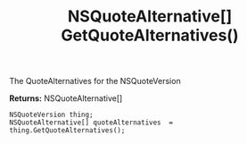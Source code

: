 ﻿---
uid: crmscript_ref_NSQuoteVersion_GetQuoteAlternatives
title: NSQuoteAlternative[] GetQuoteAlternatives()
intellisense: NSQuoteVersion.GetQuoteAlternatives
keywords: NSQuoteVersion, GetQuoteAlternatives
so.topic: reference
---

The QuoteAlternatives for the NSQuoteVersion

**Returns:** NSQuoteAlternative[]


```crmscript
NSQuoteVersion thing;
NSQuoteAlternative[] quoteAlternatives  = thing.GetQuoteAlternatives();
```


